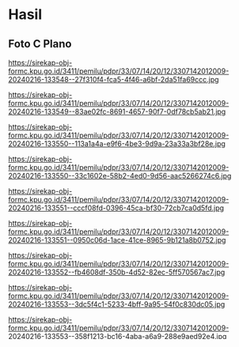 # Hasil

## Foto C Plano

https://sirekap-obj-formc.kpu.go.id/3411/pemilu/pdpr/33/07/14/20/12/3307142012009-20240216-133548--27f310f4-fca5-4f46-a6bf-2da51fa69ccc.jpg

https://sirekap-obj-formc.kpu.go.id/3411/pemilu/pdpr/33/07/14/20/12/3307142012009-20240216-133549--83ae02fc-8691-4657-90f7-0df78cb5ab21.jpg

https://sirekap-obj-formc.kpu.go.id/3411/pemilu/pdpr/33/07/14/20/12/3307142012009-20240216-133550--113a1a4a-e9f6-4be3-9d9a-23a33a3bf28e.jpg

https://sirekap-obj-formc.kpu.go.id/3411/pemilu/pdpr/33/07/14/20/12/3307142012009-20240216-133550--33c1602e-58b2-4ed0-9d56-aac5266274c6.jpg

https://sirekap-obj-formc.kpu.go.id/3411/pemilu/pdpr/33/07/14/20/12/3307142012009-20240216-133551--cccf08fd-0396-45ca-bf30-72cb7ca0d5fd.jpg

https://sirekap-obj-formc.kpu.go.id/3411/pemilu/pdpr/33/07/14/20/12/3307142012009-20240216-133551--0950c06d-1ace-41ce-8965-9b121a8b0752.jpg

https://sirekap-obj-formc.kpu.go.id/3411/pemilu/pdpr/33/07/14/20/12/3307142012009-20240216-133552--fb4608df-350b-4d52-82ec-5ff570567ac7.jpg

https://sirekap-obj-formc.kpu.go.id/3411/pemilu/pdpr/33/07/14/20/12/3307142012009-20240216-133553--3dc5f4c1-5233-4bff-9a95-54f0c830dc05.jpg

https://sirekap-obj-formc.kpu.go.id/3411/pemilu/pdpr/33/07/14/20/12/3307142012009-20240216-133553--358f1213-bc16-4aba-a6a9-288e9aed92e4.jpg

https://sirekap-obj-formc.kpu.go.id/3411/pemilu/pdpr/33/07/14/20/12/3307142012009-20240216-133554--98de8262-5cf8-446f-9936-b4d5b275086f.jpg

https://sirekap-obj-formc.kpu.go.id/3411/pemilu/pdpr/33/07/14/20/12/3307142012009-20240216-133554--4d0e006c-aabc-427f-80bd-16c08f39c847.jpg

https://sirekap-obj-formc.kpu.go.id/3411/pemilu/pdpr/33/07/14/20/12/3307142012009-20240216-133555--116b05c2-6f1e-4182-a763-e82c950edd67.jpg

https://sirekap-obj-formc.kpu.go.id/3411/pemilu/pdpr/33/07/14/20/12/3307142012009-20240216-133555--d9e12bb2-a8ad-4438-9970-0d6b837b8677.jpg

https://sirekap-obj-formc.kpu.go.id/3411/pemilu/pdpr/33/07/14/20/12/3307142012009-20240216-133556--cbefd305-0c54-44bd-a1a6-602a0727180e.jpg

https://sirekap-obj-formc.kpu.go.id/3411/pemilu/pdpr/33/07/14/20/12/3307142012009-20240216-133556--72af83fb-6f5b-4298-a6ad-086b97587d50.jpg

https://sirekap-obj-formc.kpu.go.id/3411/pemilu/pdpr/33/07/14/20/12/3307142012009-20240216-133557--582826e6-3e98-4403-a8cf-c69bb26ad254.jpg

https://sirekap-obj-formc.kpu.go.id/3411/pemilu/pdpr/33/07/14/20/12/3307142012009-20240216-133557--bbdf625d-e21e-4544-92e2-c96f2a60fc57.jpg

https://sirekap-obj-formc.kpu.go.id/3411/pemilu/pdpr/33/07/14/20/12/3307142012009-20240216-133558--87bd11e4-269a-4a5b-a315-51e5e69c5748.jpg

https://sirekap-obj-formc.kpu.go.id/3411/pemilu/pdpr/33/07/14/20/12/3307142012009-20240216-133559--032d00dd-0e2f-4aa1-868c-4f397de752a3.jpg

https://sirekap-obj-formc.kpu.go.id/3411/pemilu/pdpr/33/07/14/20/12/3307142012009-20240216-133549--3f2a423a-add4-4444-b5c9-d207254833fb.jpg


## Metadata

| Key        | Value               |
| ---------- | ------------------- |
| Time Stamp | 2024-02-29 13:03:48 |
| Kode Dapil | 3306                |



